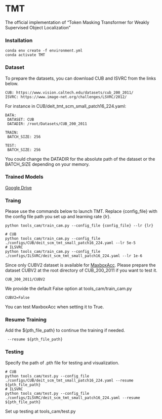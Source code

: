 # TMT
The official implementation of “Token Masking Transformer for Weakly Supervised Object Localization”
<!--
To do：
- [x] Trained model for TMT
- [x] Training code (Coming soon)
- [x] Testing code (Coming soon)
-->
### Installation
```
conda env create -f environment.yml
conda activate TMT
```
### Dataset
To prepare the datasets, you can download CUB and ISVRC from the links below. 
```
CUB: https://www.vision.caltech.edu/datasets/cub_200_2011/
ISVRC: https://www.image-net.org/challenges/LSVRC/2012/
```

For instance in CUB/deit_tmt_scm_small_patch16_224.yaml:
```
DATA:
 DATASET: CUB
 DATADIR: /root/Datasets/CUB_200_2011

TRAIN:
 BATCH_SIZE: 256

TEST:
 BATCH_SIZE: 256
```
You could change the DATADIR for the absolute path of the dataset or the BATCH_SIZE depending on your memory.

### Trained Models
[Google Drive](https://drive.google.com/drive/folders/1S4aXhPRpOmQjIop7tkZxC5FD-hkXBHbj?usp=drive_link)

### Traing
Please use the commands below to launch TMT. Replace {config_file} with the config file path you set up and learning rate {lr}.
```
python tools_cam/train_cam.py --config_file {config_file} --lr {lr}
```
```
# CUB
python tools_cam/train_cam.py --config_file ./configs/CUB/deit_scm_tmt_small_patch16_224.yaml --lr 5e-5
# ILSVRC
python tools_cam/train_cam.py --config_file ./configs/ILSVRC/deit_scm_tmt_small_patch16_224.yaml --lr 1e-6
```
Since only CUBV2 dataset is available for [MaxboxAcc](https://github.com/clovaai/wsolevaluation).
Please prepare the dataset CUBV2 at the root directory of CUB_200_2011 if you want to test it.
```
CUB_200_2011/CUBV2
```
We provide the default False option at tools_cam/train_cam.py
```
CUBV2=False
```
You can test MaxboxAcc when setting it to True.

### Resume Training
Add the ${pth_file_path} to continue the training if needed.
```
 --resume ${pth_file_path}
```

### Testing
Specify the path of .pth file for testing and visualization. 
```
# CUB
python tools_cam/test.py --config_file ./configs/CUB/deit_scm_tmt_small_patch16_224.yaml --resume ${pth_file_path}
# ILSVRC
python tools_cam/test.py --config_file ./configs/ILSVRC/deit_scm_tmt_small_patch16_224.yaml --resume ${pth_file_path}
```
Set up testing at tools_cam/test.py


